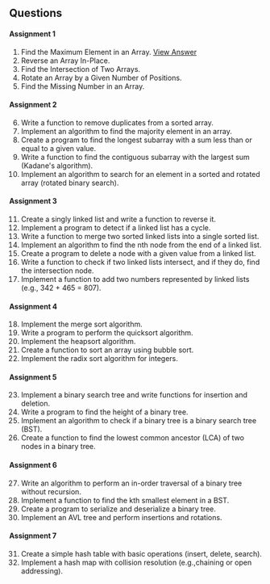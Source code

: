 ## Questions

#### Assignment 1
1. Find the Maximum Element in an Array. [View Answer](./FindMaxFromArray.c)
2. Reverse an Array In-Place.
3. Find the Intersection of Two Arrays.
4. Rotate an Array by a Given Number of Positions.
5. Find the Missing Number in an Array.

#### Assignment 2
6. Write a function to remove duplicates from a sorted array.
7. Implement an algorithm to find the majority element in an array.
8. Create a program to find the longest subarray with a sum less than or equal to a given value.
9. Write a function to find the contiguous subarray with the largest sum (Kadane's algorithm).
10. Implement an algorithm to search for an element in a sorted and rotated array (rotated binary search).

#### Assignment 3
11. Create a singly linked list and write a function to reverse it.
12. Implement a program to detect if a linked list has a cycle.
13. Write a function to merge two sorted linked lists into a single sorted list.
14. Implement an algorithm to find the nth node from the end of a linked list.
15. Create a program to delete a node with a given value from a linked list.
16. Write a function to check if two linked lists intersect, and if they do, find the intersection node.
17. Implement a function to add two numbers represented by linked lists (e.g., 342 + 465 = 807).

#### Assignment 4
18. Implement the merge sort algorithm.
19. Write a program to perform the quicksort algorithm.
20. Implement the heapsort algorithm.
21. Create a function to sort an array using bubble sort.
22. Implement the radix sort algorithm for integers.

#### Assignment 5
23. Implement a binary search tree and write functions for insertion and deletion.
24. Write a program to find the height of a binary tree.
25. Implement an algorithm to check if a binary tree is a binary search tree (BST).
26. Create a function to find the lowest common ancestor (LCA) of two nodes in a binary tree.

#### Assignment 6
27. Write an algorithm to perform an in-order traversal of a binary tree without recursion.
28. Implement a function to find the kth smallest element in a BST.
29. Create a program to serialize and deserialize a binary tree.
30. Implement an AVL tree and perform insertions and rotations.

#### Assignment 7
31. Create a simple hash table with basic operations (insert, delete, search).
32. Implement a hash map with collision resolution (e.g.,chaining or open addressing).